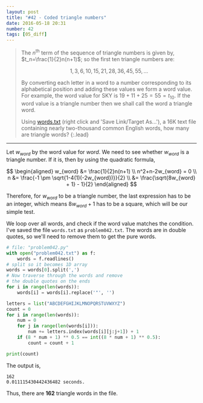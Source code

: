 ```yaml
---
layout: post
title: "#42 - Coded triangle numbers"
date: 2016-05-18 20:31
number: 42
tags: [05_diff]
---
```

> The $n^{\text{th}}$ term of the sequence of triangle numbers is given by, $t_n=\frac{1}{2}n(n+1)$; so the first ten triangle numbers are:
> 
> $$
> 1,3,6,10,15,21,28,36,45,55,\dots
> $$
> 
> By converting each letter in a word to a number corresponding to its alphabetical position and adding these values we form a word value. For example, the word value for SKY is $19+11+25=55=t_{10}$. If the word value is a triangle number then we shall call the word a triangle word.
> 
> Using [words.txt](https://projecteuler.net/project/resources/p042_words.txt) (right click and 'Save Link/Target As...'), a 16K text file containing nearly two-thousand common English words, how many are triangle words?
{:.lead}
* * *

Let $w_{word}$ by the word value for $word$. We need to see whether $w_{word}$ is a triangle number. If it is, then by using the quadratic formula,

$$
\begin{aligned}
w_{word} &= \frac{1}{2}n(n+1) \\
n^2+n-2w_{word} = 0 \\
n &= \frac{-1 \pm \sqrt{1-4(1)(-2w_{word})}}{2}
\\ &=
\frac{\sqrt{8w_{word} + 1} - 1}{2}
\end{aligned}
$$

Therefore, for $w_{word}$ to be a triangle number, the last expression has to be an integer, which means $8w_{word}+1$ has to be a square, which will be our simple test.

We loop over all words, and check if the word value matches the condition. I've saved the file `words.txt` as `problem042.txt`. The words are in double quotes, so we'll need to remove them to get the pure words.
```python
# file: "problem042.py"
with open("problem042.txt") as f:
    words = f.readlines()
# split so it becomes 1D array
words = words[0].split(',')
# Now traverse through the words and remove
# the double quotes on the ends
for i in range(len(words)):
    words[i] = words[i].replace('"', '')

letters = list("ABCDEFGHIJKLMNOPQRSTUVWXYZ")
count = 0
for i in range(len(words)):
    num = 0
    for j in range(len(words[i])):
        num += letters.index(words[i][j:j+1]) + 1
    if (8 * num + 1) ** 0.5 == int((8 * num + 1) ** 0.5):
        count = count + 1

print(count)
```
The output is,
```
162
0.011115430442436482 seconds.
```
Thus, there are **162** triangle words in the file.
